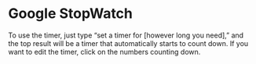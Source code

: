 # Google StopWatch

To use the timer, just type “set a timer for [however long you need],” and the top result will be a timer that automatically starts to count down. If you want to edit the timer, click on the numbers counting down.
